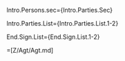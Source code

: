 Intro.Persons.sec={Intro.Parties.Sec}

Intro.Parties.List={Intro.Parties.List.1-2}

End.Sign.List={End.Sign.List.1-2}
 
=[Z/Agt/Agt.md]

